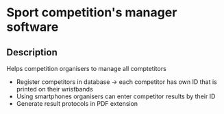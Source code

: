 # Sport competition's manager software
## Description
Helps competition organisers to manage all comptetitors

* Register competitors in database -> each competitor has own ID that is printed on their wristbands
* Using smartphones organisers can enter competitor results by their ID
* Generate result protocols in PDF extension
